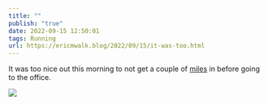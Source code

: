 ```yaml
---
title: ""
publish: "true"
date: 2022-09-15 12:50:01
tags: Running
url: https://ericmwalk.blog/2022/09/15/it-was-too.html
---
```


It was too nice out this morning to not get a couple of [miles](http://www.strava.com/activities/7811907617) in before going to the office.

![](https://ericmwalk.blog/uploads/2022/d0b2e8d5e2.jpg)
